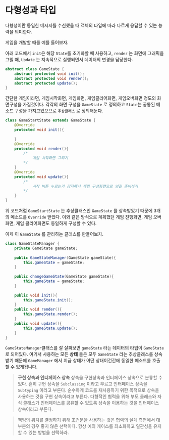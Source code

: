 # 다형성과 타입

다형성이란 동일한 메시지를 수신했을 때 객체의 타입에 따라 다르게 응답할 수 있는 능력을 의미한다. 

게임을 개발할 때를 예를 들어보자.

아래 코드에서 `init`은 해당 `State`를 초기화할 때 사용하고,
`render` 는 화면에 그래픽을 그릴 때, `Update` 는 지속적으로 실행되면서 데이터의 변경을 담당한다.
```java
abstract class GameState {
	abstract protected void init();
	abstract protected void render();
	abstract protected update();
}
```

간단한 게임이라면, 게임시작화면, 게임화면, 게임클리어화면, 게임오버화면 정도의 화면구성을 가질것이다.  각각의 화면 구성을 `GameState` 로 정의하고 `State`는 공통된 메소드 구성을 가지고있으므로 `추상클래스` 로 정의해둔다.
```java
class GameStartState extends GameState {
	@Override
	protected void init(){
		
	}
	@Override
	protected void render(){
		/*
			게임 시작화면 그리기
		*/
	}
	@Override
	protected void update(){
		/*
			시작 버튼 누르는거 감지해서 게임 구성화면으로 넘길 준비하기
		*/
	}
}
```
위 코드처럼 `GameStartState` 는 추상클래스인 `GameState` 를 상속받았기 때문에 3개의 메소드를 `Override` 받았다. 이와 같은 방식으로 계획했던 게임 진행화면, 게임 오버화면, 게임 클리어화면도 동일하게 구성할 수 있다.

이제 이 `GameState` 를 관리하는 클래스를 만들어보자.
```java
class GameStateManager {
	private GameState gameState;
	
	public GameStateManager(GameState gameState){
		this.gameState = gameState;
	}
	
	public changeGameState(GameState gameState){
		this.gameState = gameState;
	}
	
	public void init(){
		this.gameState.init();
	}
	public void render(){
		this.gameState.render();
	}
	public void update(){
		this.gameState.update();
	}
}

```

`GameStateManager`클래스를 잘 살펴보면 `gameState` 라는 데이터의 타입이 
`GameState`로 되어있다. 여기서 사용하는 모든 **상태** 들은 모두 `GameState` 라는 추상클래스를 상속받기 때문에 `GameManager` 에서 지금 상태가 어떤 상태이건간에 동일한 메소드를 호출할 수 있게됩니다.

> **구현 상속과 인터페이스 상속**
> 상속을 구현상속과 인터페이스 상속으로 분류할 수 있다. 흔히 구현 상속을 `Subclassing` 이라고 부르고 인터페이스 상속을 `Subtyping` 이라고 부른다. 순수하게 코드를 재사용하기 위한 목적으로 상속을 사용하는 것을 구현 상속이라고 부른다. 다형적인 협력을 위해 부모 클래스와 자식 클래스가 인터페이스를 공유할 수 있도록 상속을 이용하는 것을 인터페이스 상속이라고 부른다.

> 책임의 위치를 결정하기 위해 조건문을 사용하는 것은 협력의 설계 측면에서 대부분의 경우 좋지 않은 선택이다. 항상 예외 케이스를 최소화하고 일관성을 유지할 수 있는 방법을 선택하라.

